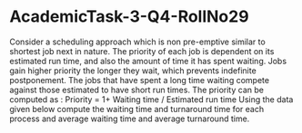 # AcademicTask-3-Q4-RollNo29
Consider a scheduling approach which is non pre-emptive similar to shortest job next in nature. The priority of each job is dependent on its estimated run time, and also the amount of time it has spent waiting. Jobs gain higher priority the longer they wait, which prevents indefinite postponement. The jobs that have spent a long time waiting compete against those estimated to have short run times. The priority can be computed as : Priority = 1+ Waiting time / Estimated run time Using the data given below compute the waiting time and turnaround time for each process and average waiting time and average turnaround time.
